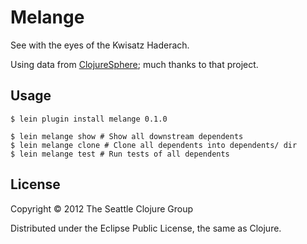 # Melange

See with the eyes of the Kwisatz Haderach.

Using data from [ClojureSphere](http://clojuresphere.herokuapp.com);
much thanks to that project.

## Usage

    $ lein plugin install melange 0.1.0

    $ lein melange show # Show all downstream dependents
    $ lein melange clone # Clone all dependents into dependents/ dir
    $ lein melange test # Run tests of all dependents

## License

Copyright © 2012 The Seattle Clojure Group

Distributed under the Eclipse Public License, the same as Clojure.
